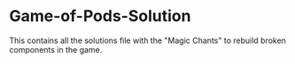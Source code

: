 # Game-of-Pods-Solution
This contains all the solutions file with the "Magic Chants" to rebuild broken components in the game.
